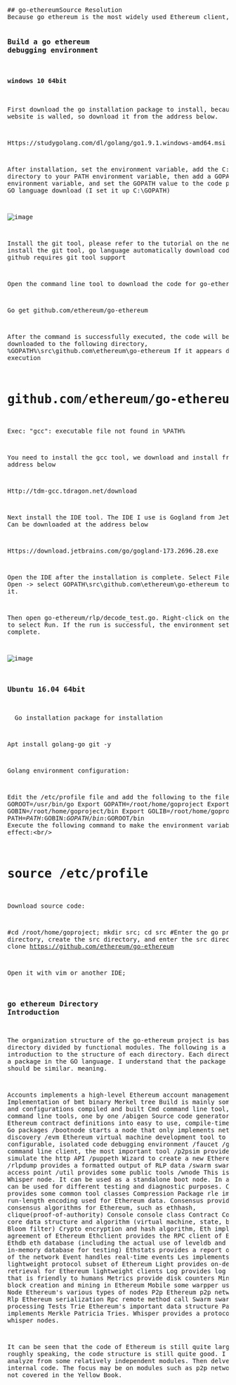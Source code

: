 
<!-- saved from url=(0051)https://translate.googleusercontent.com/translate_f -->
<html><head><meta http-equiv="Content-Type" content="text/html; charset=UTF-8"></head><body><pre>## go-ethereumSource Resolution
Because go ethereum is the most widely used Ethereum client, subsequent source code analysis is analyzed from the code above github.

### Build a go ethereum debugging environment

#### windows 10 64bit
First download the go installation package to install, because GO's website is walled, so download it from the address below.

Https://studygolang.com/dl/golang/go1.9.1.windows-amd64.msi

After installation, set the environment variable, add the C:\Go\bin directory to your PATH environment variable, then add a GOPATH environment variable, and set the GOPATH value to the code path of your GO language download (I set it up C:\GOPATH)

![image](https://raw.githubusercontent.com/wugang33/go-ethereum-code-analysis/master/picture/go_env_1.png)

Install the git tool, please refer to the tutorial on the network to install the git tool, go language automatically download code from github requires git tool support

Open the command line tool to download the code for go-ethereum

Go get github.com/ethereum/go-ethereum

After the command is successfully executed, the code will be downloaded to the following directory, %GOPATH%\src\github.com\ethereum\go-ethereum
If it appears during execution

# github.com/ethereum/go-ethereum/crypto/secp256k1
Exec: "gcc": executable file not found in %PATH%

You need to install the gcc tool, we download and install from the address below

Http://tdm-gcc.tdragon.net/download

Next install the IDE tool. The IDE I use is Gogland from JetBrains. Can be downloaded at the address below

Https://download.jetbrains.com/go/gogland-173.2696.28.exe

Open the IDE after the installation is complete. Select File -&gt; Open -&gt; select GOPATH\src\github.com\ethereum\go-ethereum to open it.

Then open go-ethereum/rlp/decode_test.go. Right-click on the edit box to select Run. If the run is successful, the environment setup is complete.

![image](https://raw.githubusercontent.com/wugang33/go-ethereum-code-analysis/master/picture/go_env_2.png)

### Ubuntu 16.04 64bit
&nbsp;
Go installation package for installation

Apt install golang-go git -y

Golang environment configuration:

Edit the /etc/profile file and add the following to the file:
Export GOROOT=/usr/bin/go
Export GOPATH=/root/home/goproject
Export GOBIN=/root/home/goproject/bin
Export GOLIB=/root/home/goproject/
Export PATH=$PATH:$GOBIN:$GOPATH/bin:$GOROOT/bin
Execute the following command to make the environment variable take effect:&lt;br/&gt;

# source /etc/profile

Download source code:

#cd /root/home/goproject; mkdir src; cd src #Enter the go project directory, create the src directory, and enter the src directory
#git clone https://github.com/ethereum/go-ethereum

Open it with vim or another IDE;


### go ethereum Directory Introduction
The organization structure of the go-ethereum project is basically a directory divided by functional modules. The following is a brief introduction to the structure of each directory. Each directory is also a package in the GO language. I understand that the package in Java should be similar. meaning.


Accounts implements a high-level Ethereum account management
Implementation of bmt binary Merkel tree
Build is mainly some scripts and configurations compiled and built
Cmd command line tool, a lot of command line tools, one by one
/abigen Source code generator to convert Ethereum contract definitions into easy to use, compile-time type-safe Go packages
/bootnode starts a node that only implements network discovery
/evm Ethereum virtual machine development tool to provide a configurable, isolated code debugging environment
/faucet
/geth Ethereum command line client, the most important tool
/p2psim provides a tool to simulate the http API
/puppeth Wizard to create a new Ethereum network
/rlpdump provides a formatted output of RLP data
/swarm swarm network access point
/util provides some public tools
/wnode This is a simple Whisper node. It can be used as a standalone boot node. In addition, it can be used for different testing and diagnostic purposes.
Common provides some common tool classes
Compression Package rle implements the run-length encoding used for Ethereum data.
Consensus provides some consensus algorithms for Ethereum, such as ethhash, clique(proof-of-authority)
Console console class
Contract
Core Ethereum core data structure and algorithm (virtual machine, state, blockchain, Bloom filter)
Crypto encryption and hash algorithm,
Eth implements the agreement of Ethereum
Ethclient provides the RPC client of Ethereum
Ethdb eth database (including the actual use of leveldb and the in-memory database for testing)
Ethstats provides a report on the status of the network
Event handles real-time events
Les implements a lightweight protocol subset of Ethereum
Light provides on-demand retrieval for Ethereum lightweight clients
Log provides log information that is friendly to humans
Metrics provide disk counters
Miner provides block creation and mining in Ethereum
Mobile some warpper used by mobile
Node Ethereum's various types of nodes
P2p Ethereum p2p network protocol
Rlp Ethereum serialization
Rpc remote method call
Swarm swarm network processing
Tests
Trie Ethereum's important data structure Package trie implements Merkle Patricia Tries.
Whisper provides a protocol for whisper nodes.

It can be seen that the code of Ethereum is still quite large, but roughly speaking, the code structure is still quite good. I hope to analyze from some relatively independent modules. Then delve into the internal code. The focus may be on modules such as p2p networks that are not covered in the Yellow Book.
</pre></body></html>